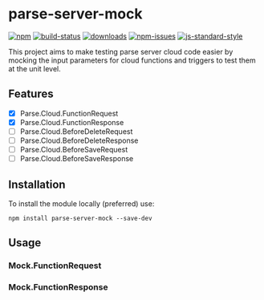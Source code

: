 # parse-server-mock #

[![npm][npm-image]][npm-url]
[![build-status][]][travis-ci]
[![downloads][downloads-image]][downloads-url]
[![npm-issues][npm-issues-image]][npm-issues-url]
[![js-standard-style][standard-image]][standard-url]

[build-status]: https://travis-ci.org/Kautenja/parse-server-mock.svg?branch=master
[travis-ci]: https://travis-ci.org/Kautenja/parse-server-mock
[standard-image]: https://img.shields.io/badge/code%20style-standard-brightgreen.svg
[standard-url]: http://standardjs.com/
[npm-image]: https://img.shields.io/npm/v/parse-server-mock.svg?style=flat
[npm-url]: https://npmjs.org/package/parse-server-mock
[downloads-image]: https://img.shields.io/npm/dt/parse-server-mock.svg?style=flat
[downloads-url]: https://npmjs.org/package/parse-server-mock
[npm-issues-image]: https://img.shields.io/github/issues/Kautenja/parse-server-mock.svg
[npm-issues-url]: https://github.com/Kautenja/parse-server-mock/issues

This project aims to make testing parse server cloud code easier by mocking
the input parameters for cloud functions and triggers to test them at the unit
level.

## Features ##

-   [x] Parse.Cloud.FunctionRequest
-   [x] Parse.Cloud.FunctionResponse
-   [ ] Parse.Cloud.BeforeDeleteRequest
-   [ ] Parse.Cloud.BeforeDeleteResponse
-   [ ] Parse.Cloud.BeforeSaveRequest
-   [ ] Parse.Cloud.BeforeSaveResponse

## Installation ##

To install the module locally (preferred) use:

```shell
npm install parse-server-mock --save-dev
```

## Usage ##

### Mock.FunctionRequest ###

### Mock.FunctionResponse ###
